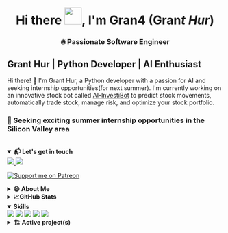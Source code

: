 <h1 align="center">Hi there <img src="https://github.com/sudnyeshtalekar/sudnyeshtalekar/blob/master/Assets/Hi.gif"
        width="40px">, I'm Gran4 (Gran<b><i>t Hur</i></b>)<h3 align="center">🔥 Passionate Software Engineer </h3></h1>


## Grant Hur | Python Developer | AI Enthusiast

Hi there! 👋 I'm Grant Hur, a Python developer with a passion for AI and seeking internship opportunities(for next summer). I'm currently working on an innovative stock bot called [AI-InvestiBot](https://github.com/gran4/Stock-Bot-Predicter-AI) to predict stock movements, automatically trade stock, manage risk, and optimize your stock portfolio.

### 🤝 Seeking exciting summer internship opportunities in the Silicon Valley area

<br>

<details open>
<summary><strong>📬 Let's get in touch</strong></summary>
<a href="https://www.linkedin.com/in/grant-hur-68a71a26a/">
    <img src="https://img.shields.io/badge/-Linkedin-blue?style=flat-square&logo=linkedin">
</a>
<a href="mailto:fifttim@gmail.com">
    <img src="https://img.shields.io/badge/-Email-red?style=flat-square&logo=gmail&logoColor=white">
</a>

[![Support me on Patreon](https://img.shields.io/endpoint.svg?url=https%3A%2F%2Fshieldsio-patreon.vercel.app%2Fapi%3Fusername%3DGrantHur%26type%3Dpatrons&style=flat)](https://patreon.com/GrantHur)
</details>

<details>
<summary><strong>😄 About Me </strong></summary>

- 📍 Location: San Jose, CA, US
- 🌱 Currently, I'm building an open sourced AI powered stock bot called [AI-InvestiBot](https://github.com/gran4/Stock-Bot-Predicter-AI)
- 🧠 I know python, c, c++, iOS, and java
- 🏆 I do competitive programming
- 🤝 I am seeking exciting summer internship opportunities in the Silicon Valley area
- ⚽️ I play gold level, competitive soccer
- 🌶️ I love spicy food and food in general

</details>


<details>
<summary><strong>📈GitHub Stats</strong></summary>

[![Grant's GitHub Stats](https://github-readme-stats.vercel.app/api?username=gran4&show_icons=true&count_private=true&include_all_commits=true&theme=radical)](https://github.com/anuraghazra/github-readme-stats)


[![Languages Used](https://github-readme-stats.vercel.app/api/top-langs/?username=gran4&layout=compact&hide=html,css&theme=radical)](https://github.com/anuraghazra/github-readme-stats)

</details>


<details open>
<summary><strong>Skills</strong></summary>
<a>
    <img src="https://img.shields.io/badge/Python-3776AB?style=for-the-badge&logo=python&logoColor=white">
</a>
<a>
    <img src="https://img.shields.io/badge/C-00599C?style=for-the-badge&logo=c&logoColor=white">
</a>

<a>
    <img src="https://img.shields.io/badge/C%2B%2B-00599C?style=for-the-badge&logo=c%2B%2B&logoColor=white">
</a>

<a>
    <img src="https://img.shields.io/badge/Java-ED8B00?style=for-the-badge&logo=java&logoColor=white">
</a>

<a>
    <img src="https://img.shields.io/badge/iOS-000000?style=for-the-badge&logo=ios&logoColor=white">
</a>

</details>

<details>
<summary><strong>🏗️ Active project(s) </strong></summary>

#### [AI-InvestiBot](https://github.com/gran4/Stock-Bot-Predicter-AI): I created an innovative, high quality stockbot still in testing. This is currently my main project.

#### [Python arcade](https://github.com/pythonarcade/arcade): I contribute to the arcade game library that gets 5.6k downloads a month

</details>


